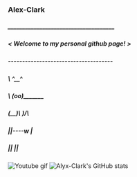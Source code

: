 ### Alex-Clark
##### _____________________________________
##### < Welcome to my personal github page! >
##### ------------------------------------- 
#####         \   ^__^
#####          \  (oo)\_______
#####             (__)\       )\/\
#####                 ||----w |
#####                 ||     ||
#####             
                
                                                                                    

   ![Youtube gif](https://github.com/Alyx-Clark/Alyx-Clark/raw/main/erased-satoru.gif) 
   ![Alyx-Clark's GitHub stats](https://github-readme-stats.vercel.app/api?username=Alyx-Clark&show_icons=true&theme=cobalt)
